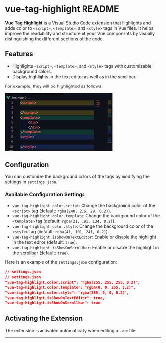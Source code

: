 # vue-tag-highlight README

**Vue Tag Highlight** is a Visual Studio Code extension that highlights and adds color to `<script>`, `<template>`, and `<style>` tags in Vue files. It helps improve the readability and structure of your Vue components by visually distinguishing the different sections of the code.

## Features

- Highlights `<script>`, `<template>`, and `<style>` tags with customizable background colors.
- Display highlights in the text editor as well as in the scrollbar.

For example, they will be highlighted as follows:

![feature](./images/example.png)

## Configuration

You can customize the background colors of the tags by modifying the settings in `settings.json`.

### Available Configuration Settings

- `vue-tag-highlight.color.script`: Change the background color of the `<script>` tag (default: `rgba(240, 216, 29, 0.2)`).
- `vue-tag-highlight.color.template`: Change the background color of the `<template>` tag (default: `rgba(21, 191, 134, 0.2)`).
- `vue-tag-highlight.color.style`: Change the background color of the `<style>` tag (default: `rgba(41, 101, 241, 0.2)`).
- `vue-tag-highlight.isShowOnTextEditor`: Enable or disable the highlight in the text editor (default: `true`).
- `vue-tag-highlight.isShowOnScrollbar`: Enable or disable the highlight in the scrollbar (default: `true`).

Here is an example of the `settings.json` configuration:

```json
// settings.json
// settings.json
"vue-tag-highlight.color.script": "rgba(255, 255, 255, 0.2)",
"vue-tag-highlight.color.template": "rgba(0, 0, 255, 0.2)",
"vue-tag-highlight.color.style": "rgba(255, 0, 0, 0.2)",
"vue-tag-highlight.isShowOnTextEditor": true,
"vue-tag-highlight.isShowOnScrollbar": true
```

## Activating the Extension

The extension is activated automatically when editing a `.vue` file.

---